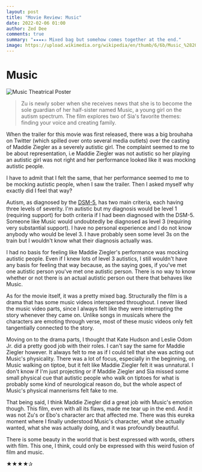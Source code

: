 ```yaml
---
layout: post
title: "Movie Review: Music"
date: 2022-02-06 01:00
author: Zed Dee
comments: true
summary: "★★★★✰ Mixed bag but somehow comes together at the end."
image: https://upload.wikimedia.org/wikipedia/en/thumb/6/6b/Music_%282021_film%29.png/220px-Music_%282021_film%29.png
---
```


# Music

![Music Theatrical Poster](https://upload.wikimedia.org/wikipedia/en/thumb/6/6b/Music_%282021_film%29.png/220px-Music_%282021_film%29.png)

> Zu is newly sober when she receives news that she is to become the sole guardian of her half-sister named Music, a young girl on the autism spectrum. The film explores two of Sia's favorite themes: finding your voice and creating family.

When the trailer for this movie was first released, there was a big brouhaha on Twitter (which spilled over onto several media outlets) over the casting of Maddie Ziegler as a severely autistic girl. The complaint seemed to me to be about representation, i.e Maddie Ziegler was not autistic so her playing an autistic girl was not right and her performance looked like it was mocking autistic people.

I have to admit that I felt the same, that her performance seemed to me to be mocking autistic people, when I saw the trailer. Then I asked myself why exactly did I feel that way? 

Autism, as diagnosed by the [DSM-5](https://www.autismspeaks.org/autism-diagnosis-criteria-dsm-5), has two main criteria, each having three levels of severity. I'm autistic but my diagnosis would be level 1 (requiring support) for both criteria if I had been diagnosed with the DSM-5. Someone like Music would undoubtedly be diagnosed as level 3 (requiring very substantial support). I have no personal experience and I do not know anybody who would be level 3. I have probably seen some level 3s on the train but I wouldn't know what their diagnosis actually was.

I had no basis for feeling like Maddie Ziegler's performance was mocking autistic people. Even if I knew lots of level 3 autistics, I still wouldn't have any basis for feeling that way because, as the saying goes, if you've met one autistic person you've met one autistic person. There is no way to know whether or not there is an actual autistic person out there that behaves like Music.

As for the movie itself, it was a pretty mixed bag. Structurally the film is a drama that has some music videos interspersed throughout. I never liked the music video parts, since I always felt like they were interrupting the story whenever they came on. Unlike songs in musicals where the characters are emoting through verse, most of these music videos only felt tangentially connected to the story.

Moving on to the drama parts, I thought that Kate Hudson and Leslie Odom Jr. did a pretty good job with their roles. I can't say the same for Maddie Ziegler however. It always felt to me as if I could tell that she was acting out Music's physicality. There was a lot of focus, especially in the beginning, on Music walking on tiptoe, but it felt like Maddie Ziegler felt it was unnatural. I don't know if I'm just projecting or if Maddie Ziegler and Sia missed some small physical cue that autistic people who walk on tiptoes for what is probably some kind of neurological reason do, but the whole aspect of Music's physical mannerisms felt fake to me.

That being said, I think Maddie Ziegler did a great job with Music's emotion though. This film, even with all its flaws, made me tear up in the end. And it was not Zu's or Ebo's character arc that affected me. There was this eureka moment where I finally understood Music's character, what she actually wanted, what she was actually doing, and it was profoundly beautiful.

There is some beauty in the world that is best expressed with words, others with film. This one, I think, could only be expressed with this weird fusion of film and music.

★★★★✰